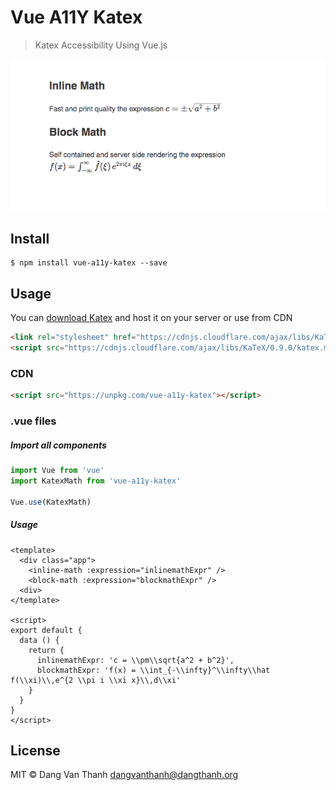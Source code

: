 # Vue A11Y Katex

> Katex Accessibility Using Vue.js

![](screenshot.png)

## Install

```
$ npm install vue-a11y-katex --save
```

## Usage

You can [download Katex](https://github.com/Khan/KaTeX) and host it on your server or use from CDN

```html
<link rel="stylesheet" href="https://cdnjs.cloudflare.com/ajax/libs/KaTeX/0.9.0/katex.min.css" integrity="sha384-TEMocfGvRuD1rIAacqrknm5BQZ7W7uWitoih+jMNFXQIbNl16bO8OZmylH/Vi/Ei" crossorigin="anonymous">
<script src="https://cdnjs.cloudflare.com/ajax/libs/KaTeX/0.9.0/katex.min.js" integrity="sha384-jmxIlussZWB7qCuB+PgKG1uLjjxbVVIayPJwi6cG6Zb4YKq0JIw+OMnkkEC7kYCq" crossorigin="anonymous"></script>
```

### CDN

```html
<script src="https://unpkg.com/vue-a11y-katex"></script>
```

### .vue files

##### Import all components

```javascript
import Vue from 'vue'
import KatexMath from 'vue-a11y-katex'

Vue.use(KatexMath)
```

##### Usage

```vue
<template>
  <div class="app">
    <inline-math :expression="inlinemathExpr" />
    <block-math :expression="blockmathExpr" />
  <div>
</template>

<script>
export default {
  data () {
    return {
      inlinemathExpr: 'c = \\pm\\sqrt{a^2 + b^2}',
      blockmathExpr: 'f(x) = \\int_{-\\infty}^\\infty\\hat f(\\xi)\\,e^{2 \\pi i \\xi x}\\,d\\xi'
    }
  }
}
</script>
```

## License

MIT © Dang Van Thanh <dangvanthanh@dangthanh.org>
